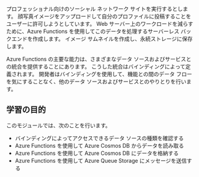 プロフェッショナル向けのソーシャル ネットワーク サイトを実行するとします。 顔写真イメージをアップロードして自分のプロファイルに投稿することをユーザーに許可しようとしています。 Web サーバー上のワークロードを減らすために、Azure Functions を使用してこのデータを処理するサーバーレス バックエンドを作成します。 イメージ サムネイルを作成し、永続ストレージに保存します。 

Azure Functions の主要な能力は、さまざまなデータ ソースおよびサービスとの統合を提供することにあります。 こうした統合はバインディングによって定義されます。 開発者はバインディングを使用して、機能との間のデータ フローを気にすることなく、他のデータ ソースおよびサービスとのやりとりを行います。

## <a name="learning-objectives"></a>学習の目的

このモジュールでは、次のことを行います。

- バインディングによってアクセスできるデータ ソースの種類を確認する
- Azure Functions を使用して Azure Cosmos DB からデータを読み取る
- Azure Functions を使用して Azure Cosmos DB にデータを格納する
- Azure Functions を使用して Azure Queue Storage にメッセージを送信する
